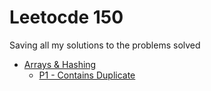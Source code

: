 # Leetocde 150

Saving all my solutions to the problems solved

* [Arrays & Hashing](./Problems/Arrays%20%26%20Hashing)
   * [P1 - Contains Duplicate](./Problems/Arrays%20%26%20Hashing/P1%20-%20Contains%20Duplicate.md)
